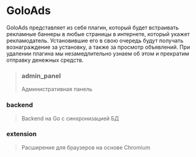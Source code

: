 # GoloAds
GoloAds представляет из себя плагин, который будет встраивать рекламные баннеры в любые страницы в интернете, который укажет рекламодатель. Установившие его в свою очередь будут получать вознаграждение за установку, а также за просмотр объявлений. При удалении плагина мы незамедлительно узнаем об этом и прекратим отправку денежных средств.

> ### admin_panel
> Административная панель

### backend
> Backend на Go с синхронизацией БД

### extension
> Расширение для браузеров на основе Chromium